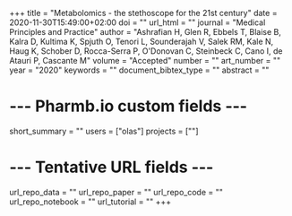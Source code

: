 +++
title = "Metabolomics - the stethoscope for the 21st century"
date = 2020-11-30T15:49:00+02:00
doi = ""
url_html = ""
journal = "Medical Principles and Practice"
author = "Ashrafian H, Glen R, Ebbels T, Blaise B, Kalra D, Kultima K, Spjuth O, Tenori L, Sounderajah V, Salek RM, Kale N, Haug K, Schober D, Rocca-Serra P, O'Donovan C, Steinbeck C, Cano I, de Atauri P, Cascante M"
volume = "Accepted"
number = ""
art_number = ""
year = "2020"
keywords = ""
document_bibtex_type = ""
abstract = ""
# --- Pharmb.io custom fields ---
short_summary = ""
users = ["olas"]
projects = [""]
# --- Tentative URL fields ---
url_repo_data = ""
url_repo_paper = ""
url_repo_code = ""
url_repo_notebook = ""
url_tutorial = ""
+++
